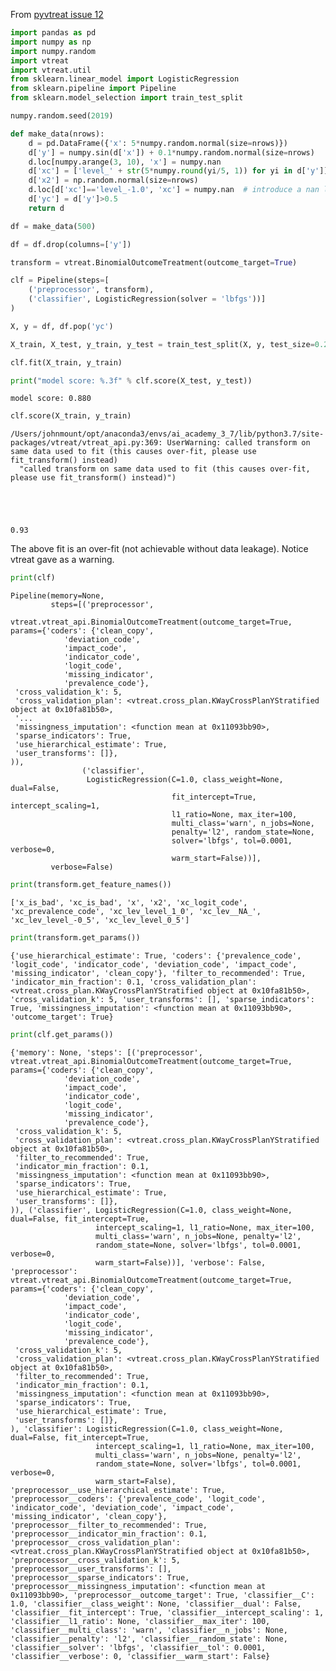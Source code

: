 From [pyvtreat issue 12](https://github.com/WinVector/pyvtreat/issues/12)


```python
import pandas as pd
import numpy as np
import numpy.random
import vtreat
import vtreat.util
from sklearn.linear_model import LogisticRegression
from sklearn.pipeline import Pipeline
from sklearn.model_selection import train_test_split

numpy.random.seed(2019)

def make_data(nrows):
    d = pd.DataFrame({'x': 5*numpy.random.normal(size=nrows)})
    d['y'] = numpy.sin(d['x']) + 0.1*numpy.random.normal(size=nrows)
    d.loc[numpy.arange(3, 10), 'x'] = numpy.nan                           # introduce a nan level
    d['xc'] = ['level_' + str(5*numpy.round(yi/5, 1)) for yi in d['y']]
    d['x2'] = np.random.normal(size=nrows)
    d.loc[d['xc']=='level_-1.0', 'xc'] = numpy.nan  # introduce a nan level
    d['yc'] = d['y']>0.5
    return d

df = make_data(500)

df = df.drop(columns=['y'])

transform = vtreat.BinomialOutcomeTreatment(outcome_target=True)

clf = Pipeline(steps=[
    ('preprocessor', transform),
    ('classifier', LogisticRegression(solver = 'lbfgs'))]
)

X, y = df, df.pop('yc')

X_train, X_test, y_train, y_test = train_test_split(X, y, test_size=0.2)

clf.fit(X_train, y_train)

print("model score: %.3f" % clf.score(X_test, y_test))
```

    model score: 0.880



```python
clf.score(X_train, y_train)
```

    /Users/johnmount/opt/anaconda3/envs/ai_academy_3_7/lib/python3.7/site-packages/vtreat/vtreat_api.py:369: UserWarning: called transform on same data used to fit (this causes over-fit, please use fit_transform() instead)
      "called transform on same data used to fit (this causes over-fit, please use fit_transform() instead)")





    0.93



The above fit is an over-fit (not achievable without data leakage). Notice vtreat gave as a warning.


```python
print(clf)
```

    Pipeline(memory=None,
             steps=[('preprocessor',
                     vtreat.vtreat_api.BinomialOutcomeTreatment(outcome_target=True,
    params={'coders': {'clean_copy',
                'deviation_code',
                'impact_code',
                'indicator_code',
                'logit_code',
                'missing_indicator',
                'prevalence_code'},
     'cross_validation_k': 5,
     'cross_validation_plan': <vtreat.cross_plan.KWayCrossPlanYStratified object at 0x10fa81b50>,
     '...
     'missingness_imputation': <function mean at 0x11093bb90>,
     'sparse_indicators': True,
     'use_hierarchical_estimate': True,
     'user_transforms': []},
    )),
                    ('classifier',
                     LogisticRegression(C=1.0, class_weight=None, dual=False,
                                        fit_intercept=True, intercept_scaling=1,
                                        l1_ratio=None, max_iter=100,
                                        multi_class='warn', n_jobs=None,
                                        penalty='l2', random_state=None,
                                        solver='lbfgs', tol=0.0001, verbose=0,
                                        warm_start=False))],
             verbose=False)



```python
print(transform.get_feature_names())
```

    ['x_is_bad', 'xc_is_bad', 'x', 'x2', 'xc_logit_code', 'xc_prevalence_code', 'xc_lev_level_1_0', 'xc_lev__NA_', 'xc_lev_level_-0_5', 'xc_lev_level_0_5']



```python
print(transform.get_params())

```

    {'use_hierarchical_estimate': True, 'coders': {'prevalence_code', 'logit_code', 'indicator_code', 'deviation_code', 'impact_code', 'missing_indicator', 'clean_copy'}, 'filter_to_recommended': True, 'indicator_min_fraction': 0.1, 'cross_validation_plan': <vtreat.cross_plan.KWayCrossPlanYStratified object at 0x10fa81b50>, 'cross_validation_k': 5, 'user_transforms': [], 'sparse_indicators': True, 'missingness_imputation': <function mean at 0x11093bb90>, 'outcome_target': True}



```python
print(clf.get_params())

```

    {'memory': None, 'steps': [('preprocessor', vtreat.vtreat_api.BinomialOutcomeTreatment(outcome_target=True,
    params={'coders': {'clean_copy',
                'deviation_code',
                'impact_code',
                'indicator_code',
                'logit_code',
                'missing_indicator',
                'prevalence_code'},
     'cross_validation_k': 5,
     'cross_validation_plan': <vtreat.cross_plan.KWayCrossPlanYStratified object at 0x10fa81b50>,
     'filter_to_recommended': True,
     'indicator_min_fraction': 0.1,
     'missingness_imputation': <function mean at 0x11093bb90>,
     'sparse_indicators': True,
     'use_hierarchical_estimate': True,
     'user_transforms': []},
    )), ('classifier', LogisticRegression(C=1.0, class_weight=None, dual=False, fit_intercept=True,
                       intercept_scaling=1, l1_ratio=None, max_iter=100,
                       multi_class='warn', n_jobs=None, penalty='l2',
                       random_state=None, solver='lbfgs', tol=0.0001, verbose=0,
                       warm_start=False))], 'verbose': False, 'preprocessor': vtreat.vtreat_api.BinomialOutcomeTreatment(outcome_target=True,
    params={'coders': {'clean_copy',
                'deviation_code',
                'impact_code',
                'indicator_code',
                'logit_code',
                'missing_indicator',
                'prevalence_code'},
     'cross_validation_k': 5,
     'cross_validation_plan': <vtreat.cross_plan.KWayCrossPlanYStratified object at 0x10fa81b50>,
     'filter_to_recommended': True,
     'indicator_min_fraction': 0.1,
     'missingness_imputation': <function mean at 0x11093bb90>,
     'sparse_indicators': True,
     'use_hierarchical_estimate': True,
     'user_transforms': []},
    ), 'classifier': LogisticRegression(C=1.0, class_weight=None, dual=False, fit_intercept=True,
                       intercept_scaling=1, l1_ratio=None, max_iter=100,
                       multi_class='warn', n_jobs=None, penalty='l2',
                       random_state=None, solver='lbfgs', tol=0.0001, verbose=0,
                       warm_start=False), 'preprocessor__use_hierarchical_estimate': True, 'preprocessor__coders': {'prevalence_code', 'logit_code', 'indicator_code', 'deviation_code', 'impact_code', 'missing_indicator', 'clean_copy'}, 'preprocessor__filter_to_recommended': True, 'preprocessor__indicator_min_fraction': 0.1, 'preprocessor__cross_validation_plan': <vtreat.cross_plan.KWayCrossPlanYStratified object at 0x10fa81b50>, 'preprocessor__cross_validation_k': 5, 'preprocessor__user_transforms': [], 'preprocessor__sparse_indicators': True, 'preprocessor__missingness_imputation': <function mean at 0x11093bb90>, 'preprocessor__outcome_target': True, 'classifier__C': 1.0, 'classifier__class_weight': None, 'classifier__dual': False, 'classifier__fit_intercept': True, 'classifier__intercept_scaling': 1, 'classifier__l1_ratio': None, 'classifier__max_iter': 100, 'classifier__multi_class': 'warn', 'classifier__n_jobs': None, 'classifier__penalty': 'l2', 'classifier__random_state': None, 'classifier__solver': 'lbfgs', 'classifier__tol': 0.0001, 'classifier__verbose': 0, 'classifier__warm_start': False}

